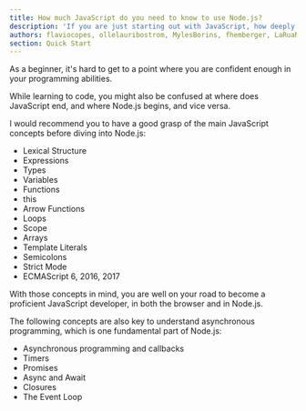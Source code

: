 ```yaml
---
title: How much JavaScript do you need to know to use Node.js?
description: 'If you are just starting out with JavaScript, how deeply do you need to know the language?'
authors: flaviocopes, ollelauribostrom, MylesBorins, fhemberger, LaRuaNa, ahmadawais, elanandkumar
section: Quick Start
---
```


As a beginner, it's hard to get to a point where you are confident enough in your programming abilities.

While learning to code, you might also be confused at where does JavaScript end, and where Node.js begins, and vice versa.

I would recommend you to have a good grasp of the main JavaScript concepts before diving into Node.js:

- Lexical Structure
- Expressions
- Types
- Variables
- Functions
- this
- Arrow Functions
- Loops
- Scope
- Arrays
- Template Literals
- Semicolons
- Strict Mode
- ECMAScript 6, 2016, 2017

With those concepts in mind, you are well on your road to become a proficient JavaScript developer, in both the browser and in Node.js.

The following concepts are also key to understand asynchronous programming, which is one fundamental part of Node.js:

- Asynchronous programming and callbacks
- Timers
- Promises
- Async and Await
- Closures
- The Event Loop
